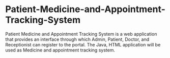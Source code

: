 # Patient-Medicine-and-Appointment-Tracking-System
Patient Medicine and Appointment Tracking System is a web application that provides an interface through which Admin, Patient, Doctor, and Receptionist can register to the portal. The Java, HTML application will be used as Medicine and appointment tracking system.
